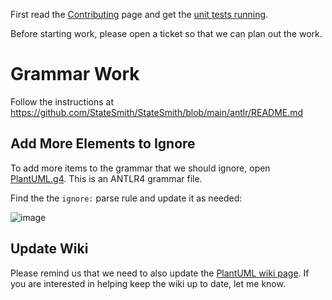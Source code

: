 First read the [Contributing](https://github.com/StateSmith/StateSmith/wiki/Contributing) page and get the [unit tests running](https://github.com/StateSmith/StateSmith/wiki/Building-Source-and-Running-Tests).

Before starting work, please open a ticket so that we can plan out the work.

# Grammar Work
Follow the instructions at https://github.com/StateSmith/StateSmith/blob/main/antlr/README.md

## Add More Elements to Ignore 
To add more items to the grammar that we should ignore, open [PlantUML.g4](https://github.com/StateSmith/StateSmith/blob/main/antlr/PlantUML.g4). This is an ANTLR4 grammar file.

Find the the `ignore:` parse rule and update it as needed:

![image](https://github.com/StateSmith/StateSmith/assets/274012/1959b6ba-054c-4434-b81c-ae7345c51960)

## Update Wiki
Please remind us that we need to also update the [PlantUML wiki page](https://github.com/StateSmith/StateSmith/wiki/PlantUML). If you are interested in helping keep the wiki up to date, let me know.